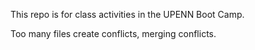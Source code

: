This repo is for class activities in the UPENN Boot Camp.

Too many files create conflicts, merging conflicts.
